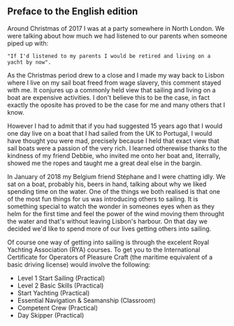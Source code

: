 ## Preface to the English edition ##

Around Christmas of 2017 I was at a party somewhere in North London. We were talking about how much we had listened to our parents when someone piped up with:

    "If I'd listened to my parents I would be retired and living on a yacht by now". 

As the Christmas period drew to a close and I made my way back to Lisbon where I live on my sail boat freed from wage slavery, this comment stayed with me. It conjures up a commonly held view that sailing and living on a boat are expensive activities. I don't believe this to be the case, in fact exactly the oposite has proved to be the case for me and many others that I know.

However I had to admit that if you had suggested 15 years ago that I would one day live on a boat that I had sailed from the UK to Portugal, I would have thought you were mad, precisely because I held that exact view that sail boats were a passion of the very rich. I learned otherewise thanks to the kindness of my friend Debbie, who invited me onto her boat and, literrally, showed me the ropes and taught me a great deal else in the bargin.

In January of 2018 my Belgium friend Stéphane and I were chatting idly. We sat on a boat, probably his, beers in hand, talking about why we liked spending time on the water. One of the things we both realised is that one of the most fun things for us was introducing others to sailing. It is something special to watch the wonder in someones eyes when as they helm for the first time and feel the power of the wind moving them throught the water and that's without leaving Lisbon's harbour. On that day we decided we'd like to spend more of our lives getting others into sailing.

Of course one way of getting into sailing is through the excelent Royal Yachting Association (RYA) courses. To get you to the International Certificate for Operators of Pleasure Craft (the maritime equivalent of a basic driving license) would involve the following:

* Level 1 Start Sailing (Practical)
* Level 2 Basic Skills (Practical)
* Start Yachting (Practical)
* Essential Navigation & Seamanship (Classroom)
* Competent Crew (Practical)
* Day Skipper (Practical)




